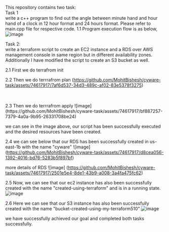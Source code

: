 This repository contains two task:<br>
Task 1 <br>
write a c++ program to find out the angle between minute hand and hour hand of a clock in 12 hour format and 24 hours format.
Please refer to main.cpp file for respective code.
1.1 Program execution flow is as below,
![image](https://github.com/MohitBishesh/cyware-task/assets/74617917/195ac8af-23d4-4dcd-a1e7-29d374dc84a1)


Task 2: <br>
write a terraform script to create an EC2 instance and a RDS over AWS management console in same region but in different availability zones.
Additionally I have modified the script to create an S3 bucket as well.

2.1 First we do terrafrom init

2.2 Then we do terrrafrom plan
(https://github.com/MohitBishesh/cyware-task/assets/74617917/7af6d537-34d3-489c-af02-83e5378f3275)

<br>
<br>
2.3 Then we do terrrafrom apply
![image]
(https://github.com/MohitBishesh/cyware-task/assets/74617917/bf887257-7379-4a0a-9b95-26331708be24)


we can see in the image above, our script has been successfully executed and the desired resources have been created.

2.4 we can see below that our RDS has been successfully created in us-east-1b with the name "cyware"
![image]
(https://github.com/MohitBishesh/cyware-task/assets/74617917/d8cea056-1392-4016-bd76-5283b5f897bf)

more details of RDS
![image]
(https://github.com/MohitBishesh/cyware-task/assets/74617917/2501e5e4-8de1-43b9-a008-3a4fa475fc62)


2.5 Now, we can see that our ec2 instance has also been successfully created with the name "created-using-terraform" and is in a running state.
![image](https://github.com/MohitBishesh/cyware-task/assets/74617917/d34ed542-9c49-4c8e-8987-0f43cec79db0)

2.6 Here we can see that our S3 instance has also been successfully created with the name "bucket-created-using-my-terraform510"
![image](https://github.com/MohitBishesh/cyware-task/assets/74617917/e74616d1-ff97-49da-a218-e4d0c4945efa)


we have successfully achieved our goal and completed both tasks successfully.
